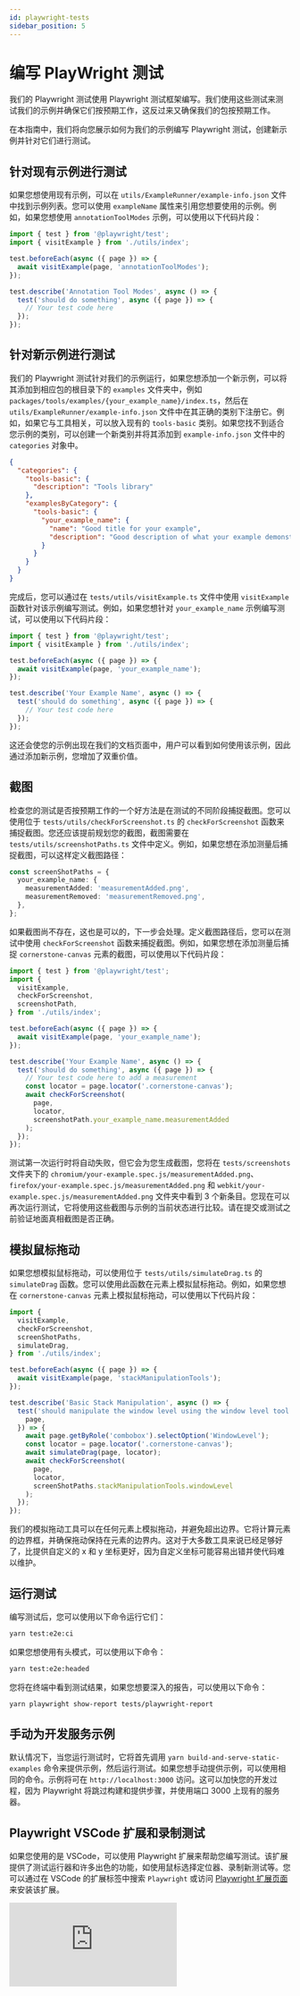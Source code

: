 ```yaml
---
id: playwright-tests
sidebar_position: 5
---
```


# 编写 PlayWright 测试

我们的 Playwright 测试使用 Playwright 测试框架编写。我们使用这些测试来测试我们的示例并确保它们按预期工作，这反过来又确保我们的包按预期工作。

在本指南中，我们将向您展示如何为我们的示例编写 Playwright 测试，创建新示例并针对它们进行测试。

## 针对现有示例进行测试

如果您想使用现有示例，可以在 `utils/ExampleRunner/example-info.json` 文件中找到示例列表。您可以使用 `exampleName` 属性来引用您想要使用的示例。例如，如果您想使用 `annotationToolModes` 示例，可以使用以下代码片段：

```ts
import { test } from '@playwright/test';
import { visitExample } from './utils/index';

test.beforeEach(async ({ page }) => {
  await visitExample(page, 'annotationToolModes');
});

test.describe('Annotation Tool Modes', async () => {
  test('should do something', async ({ page }) => {
    // Your test code here
  });
});
```

## 针对新示例进行测试

我们的 Playwright 测试针对我们的示例运行，如果您想添加一个新示例，可以将其添加到相应包的根目录下的 `examples` 文件夹中，例如 `packages/tools/examples/{your_example_name}/index.ts`，然后在 `utils/ExampleRunner/example-info.json` 文件中在其正确的类别下注册它。例如，如果它与工具相关，可以放入现有的 `tools-basic` 类别。如果您找不到适合您示例的类别，可以创建一个新类别并将其添加到 `example-info.json` 文件中的 `categories` 对象中。

```json
{
  "categories": {
    "tools-basic": {
      "description": "Tools library"
    },
    "examplesByCategory": {
      "tools-basic": {
        "your_example_name": {
          "name": "Good title for your example",
          "description": "Good description of what your example demonstrates"
        }
      }
    }
  }
}
```

完成后，您可以通过在 `tests/utils/visitExample.ts` 文件中使用 `visitExample` 函数针对该示例编写测试。例如，如果您想针对 `your_example_name` 示例编写测试，可以使用以下代码片段：

```ts
import { test } from '@playwright/test';
import { visitExample } from './utils/index';

test.beforeEach(async ({ page }) => {
  await visitExample(page, 'your_example_name');
});

test.describe('Your Example Name', async () => {
  test('should do something', async ({ page }) => {
    // Your test code here
  });
});
```

这还会使您的示例出现在我们的文档页面中，用户可以看到如何使用该示例，因此通过添加新示例，您增加了双重价值。

## 截图

检查您的测试是否按预期工作的一个好方法是在测试的不同阶段捕捉截图。您可以使用位于 `tests/utils/checkForScreenshot.ts` 的 `checkForScreenshot` 函数来捕捉截图。您还应该提前规划您的截图，截图需要在 `tests/utils/screenshotPaths.ts` 文件中定义。例如，如果您想在添加测量后捕捉截图，可以这样定义截图路径：

```ts
const screenShotPaths = {
  your_example_name: {
    measurementAdded: 'measurementAdded.png',
    measurementRemoved: 'measurementRemoved.png',
  },
};
```

如果截图尚不存在，这也是可以的，下一步会处理。定义截图路径后，您可以在测试中使用 `checkForScreenshot` 函数来捕捉截图。例如，如果您想在添加测量后捕捉 `cornerstone-canvas` 元素的截图，可以使用以下代码片段：

```ts
import { test } from '@playwright/test';
import {
  visitExample,
  checkForScreenshot,
  screenshotPath,
} from './utils/index';

test.beforeEach(async ({ page }) => {
  await visitExample(page, 'your_example_name');
});

test.describe('Your Example Name', async () => {
  test('should do something', async ({ page }) => {
    // Your test code here to add a measurement
    const locator = page.locator('.cornerstone-canvas');
    await checkForScreenshot(
      page,
      locator,
      screenshotPath.your_example_name.measurementAdded
    );
  });
});
```

测试第一次运行时将自动失败，但它会为您生成截图，您将在 `tests/screenshots` 文件夹下的 `chromium/your-example.spec.js/measurementAdded.png`、`firefox/your-example.spec.js/measurementAdded.png` 和 `webkit/your-example.spec.js/measurementAdded.png` 文件夹中看到 3 个新条目。您现在可以再次运行测试，它将使用这些截图与示例的当前状态进行比较。请在提交或测试之前验证地面真相截图是否正确。

## 模拟鼠标拖动

如果您想模拟鼠标拖动，可以使用位于 `tests/utils/simulateDrag.ts` 的 `simulateDrag` 函数。您可以使用此函数在元素上模拟鼠标拖动。例如，如果您想在 `cornerstone-canvas` 元素上模拟鼠标拖动，可以使用以下代码片段：

```ts
import {
  visitExample,
  checkForScreenshot,
  screenShotPaths,
  simulateDrag,
} from './utils/index';

test.beforeEach(async ({ page }) => {
  await visitExample(page, 'stackManipulationTools');
});

test.describe('Basic Stack Manipulation', async () => {
  test('should manipulate the window level using the window level tool', async ({
    page,
  }) => {
    await page.getByRole('combobox').selectOption('WindowLevel');
    const locator = page.locator('.cornerstone-canvas');
    await simulateDrag(page, locator);
    await checkForScreenshot(
      page,
      locator,
      screenShotPaths.stackManipulationTools.windowLevel
    );
  });
});
```

我们的模拟拖动工具可以在任何元素上模拟拖动，并避免超出边界。它将计算元素的边界框，并确保拖动保持在元素的边界内。这对于大多数工具来说已经足够好了，比提供自定义的 x 和 y 坐标更好，因为自定义坐标可能容易出错并使代码难以维护。

## 运行测试

编写测试后，您可以使用以下命令运行它们：

```bash
yarn test:e2e:ci
```

如果您想使用有头模式，可以使用以下命令：

```bash
yarn test:e2e:headed
```

您将在终端中看到测试结果，如果您想要深入的报告，可以使用以下命令：

```bash
yarn playwright show-report tests/playwright-report
```

## 手动为开发服务示例

默认情况下，当您运行测试时，它将首先调用 `yarn build-and-serve-static-examples` 命令来提供示例，然后运行测试。如果您想手动提供示例，可以使用相同的命令。示例将可在 `http://localhost:3000` 访问。这可以加快您的开发过程，因为 Playwright 将跳过构建和提供步骤，并使用端口 3000 上现有的服务器。

## Playwright VSCode 扩展和录制测试

如果您使用的是 VSCode，可以使用 Playwright 扩展来帮助您编写测试。该扩展提供了测试运行器和许多出色的功能，如使用鼠标选择定位器、录制新测试等。您可以通过在 VSCode 的扩展标签中搜索 `Playwright` 或访问 [Playwright 扩展页面](https://marketplace.visualstudio.com/items?itemName=ms-playwright.playwright) 来安装该扩展。

<div style={{padding:"56.25% 0 0 0", position:"relative"}}>
    <iframe src="https://player.vimeo.com/video/949208495?badge=0&amp;autopause=0&amp;player_id=0&amp;app_id=58479"
    frameBorder="0" allow="cross-origin-isolated" allowFullScreen style= {{ position:"absolute",top:0,left:0,width:"100%",height:"100%"}} title="Playwright Extension"></iframe>
</div>